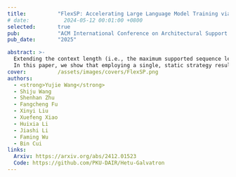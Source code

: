```yaml
---
title:          "FlexSP: Accelerating Large Language Model Training via Flexible Sequence Parallelism"
# date:           2024-05-12 00:01:00 +0800
selected:       true
pub:            "ACM International Conference on Architectural Support for Programming Languages and Operating Systems (<strong>ASPLOS</strong>)"
pub_date:       "2025"

abstract: >-
  Extending the context length (i.e., the maximum supported sequence length) of LLMs is of paramount significance. To facilitate long context training of LLMs, sequence parallelism has emerged as an essential technique, which scatters each input sequence across multiple devices and necessitates communication to process the sequence. In essence, existing sequence parallelism methods assume homogeneous sequence lengths (i.e., all input sequences are equal in length) and therefore leverages a single, static scattering strategy for all input sequences. However, in reality, the sequence lengths in LLM training corpora exhibit substantial variability, often following a long-tail distribution, which leads to workload heterogeneity.
  In this paper, we show that employing a single, static strategy results in inefficiency and resource under-utilization, highlighting the need for adaptive approaches to handle the heterogeneous workloads across sequences. To address this, we propose a heterogeneity-adaptive sequence parallelism method. For each training step, our approach captures the variability in sequence lengths and assigns the optimal combination of scattering strategies based on workload characteristics. We model this problem as a linear programming optimization and design an efficient and effective solver to find the optimal solution. Furthermore, we implement our method in a high-performance system that supports adaptive parallelization in distributed LLM training. Experimental results demonstrate that our system outperforms state-of-the-art training frameworks by up to 1.98x.
cover:          /assets/images/covers/FlexSP.png
authors:
  - <strong>Yujie Wang</strong>
  - Shiju Wang
  - Shenhan Zhu
  - Fangcheng Fu
  - Xinyi Liu
  - Xuefeng Xiao
  - Huixia Li
  - Jiashi Li
  - Faming Wu
  - Bin Cui
links:
  Arxiv: https://arxiv.org/abs/2412.01523
  Code: https://github.com/PKU-DAIR/Hetu-Galvatron
---
```

